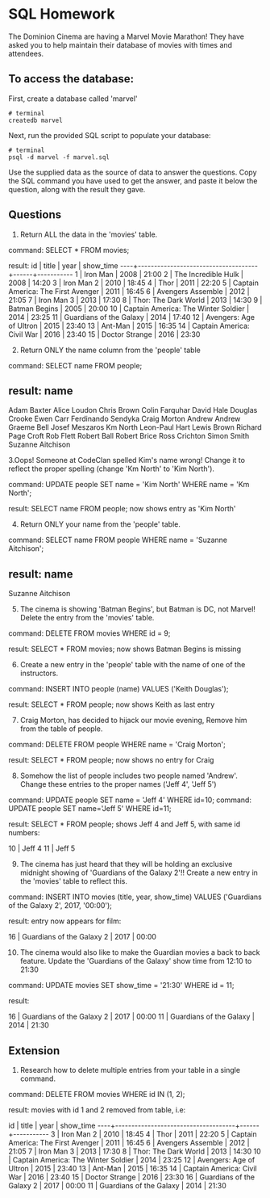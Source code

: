 # SQL Homework

The Dominion Cinema are having a Marvel Movie Marathon! They have asked you to help maintain their database of movies with times and attendees.

## To access the database:

First, create a database called 'marvel'
```
# terminal
createdb marvel 
```

Next, run the provided SQL script to populate your database:
```
# terminal
psql -d marvel -f marvel.sql
```

Use the supplied data as the source of data to answer the questions.  Copy the SQL command you have used to get the answer, and paste it below the question, along with the result they gave.

## Questions

1. Return ALL the data in the 'movies' table.

command: SELECT * FROM movies;

result: 
id |                title                | year | show_time 
----+-------------------------------------+------+-----------
  1 | Iron Man                            | 2008 | 21:00
  2 | The Incredible Hulk                 | 2008 | 14:20
  3 | Iron Man 2                          | 2010 | 18:45
  4 | Thor                                | 2011 | 22:20
  5 | Captain America: The First Avenger  | 2011 | 16:45
  6 | Avengers Assemble                   | 2012 | 21:05
  7 | Iron Man 3                          | 2013 | 17:30
  8 | Thor: The Dark World                | 2013 | 14:30
  9 | Batman Begins                       | 2005 | 20:00
 10 | Captain America: The Winter Soldier | 2014 | 23:25
 11 | Guardians of the Galaxy             | 2014 | 17:40
 12 | Avengers: Age of Ultron             | 2015 | 23:40
 13 | Ant-Man                             | 2015 | 16:35
 14 | Captain America: Civil War          | 2016 | 23:40
 15 | Doctor Strange                      | 2016 | 23:30

2. Return ONLY the name column from the 'people' table

command: SELECT name FROM people;

result: 
       name        
--------------------
 Adam  Baxter
 Alice Loudon
 Chris Brown
 Colin Farquhar
 David  Hale
 Douglas Crooke
 Ewen Carr
 Ferdinando Sendyka
 Craig Morton
 Andrew
 Andrew
 Graeme Bell
 Josef Meszaros
 Km North
 Leon-Paul Hart
 Lewis Brown
 Richard Page Croft
 Rob Flett
 Robert Ball
 Robert Brice
 Ross Crichton
 Simon Smith
 Suzanne Aitchison


3.Oops! Someone at CodeClan spelled Kim's name wrong! Change it to reflect the proper spelling (change 'Km North' to 'Kim North').

command: UPDATE people SET name = 'Kim North' WHERE name = 'Km North';

result: SELECT name FROM people; now shows entry as 'Kim North'

4. Return ONLY your name from the 'people' table.

command: SELECT name FROM people WHERE name = 'Suzanne Aitchison';

result: 
       name        
-------------------
 Suzanne Aitchison

5. The cinema is showing 'Batman Begins', but Batman is DC, not Marvel! Delete the entry from the 'movies' table.

command: DELETE FROM movies WHERE id = 9;

result: SELECT * FROM movies; now shows Batman Begins is missing

6. Create a new entry in the 'people' table with the name of one of the instructors.

command: INSERT INTO people (name) VALUES ('Keith Douglas');

result: SELECT * FROM people; now shows Keith as last entry

7. Craig Morton, has decided to hijack our movie evening, Remove him from the table of people.

command: DELETE FROM people WHERE name = 'Craig Morton';

result: SELECT * FROM people; now shows no entry for Craig

8. Somehow the list of people includes two people named 'Andrew'. Change these entries to the proper names ('Jeff 4', 'Jeff 5')

command: UPDATE people SET name = 'Jeff 4' WHERE id=10;
command: UPDATE people SET name='Jeff 5' WHERE id=11;

result: SELECT * FROM people; shows Jeff 4 and Jeff 5, with same id numbers:

10 | Jeff 4
11 | Jeff 5

9. The cinema has just heard that they will be holding an exclusive midnight showing of 'Guardians of the Galaxy 2'!! Create a new entry in the 'movies' table to reflect this.

command: INSERT INTO movies (title, year, show_time) VALUES ('Guardians of the Galaxy 2', 2017, '00:00');

result: entry now appears for film:

16 | Guardians of the Galaxy 2           | 2017 | 00:00

10. The cinema would also like to make the Guardian movies a back to back feature. Update the 'Guardians of the Galaxy' show time from 12:10 to 21:30

command: UPDATE movies SET show_time = '21:30' WHERE id = 11;

result:

16 | Guardians of the Galaxy 2           | 2017 | 00:00
11 | Guardians of the Galaxy             | 2014 | 21:30

## Extension

1. Research how to delete multiple entries from your table in a single command.

command: DELETE FROM movies WHERE id IN (1, 2);

result: movies with id 1 and 2 removed from table, i.e:

id |                title                | year | show_time 
----+-------------------------------------+------+-----------
  3 | Iron Man 2                          | 2010 | 18:45
  4 | Thor                                | 2011 | 22:20
  5 | Captain America: The First Avenger  | 2011 | 16:45
  6 | Avengers Assemble                   | 2012 | 21:05
  7 | Iron Man 3                          | 2013 | 17:30
  8 | Thor: The Dark World                | 2013 | 14:30
 10 | Captain America: The Winter Soldier | 2014 | 23:25
 12 | Avengers: Age of Ultron             | 2015 | 23:40
 13 | Ant-Man                             | 2015 | 16:35
 14 | Captain America: Civil War          | 2016 | 23:40
 15 | Doctor Strange                      | 2016 | 23:30
 16 | Guardians of the Galaxy 2           | 2017 | 00:00
 11 | Guardians of the Galaxy             | 2014 | 21:30

